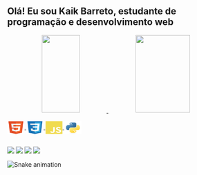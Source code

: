 ## Olá! Eu sou Kaik Barreto, estudante de programação e desenvolvimento web
<div  align="center">
  <a href="https://github.com/kaikbarreto">

  <img height="180em" width="42%"  src="https://github-readme-stats.vercel.app/api?username=kaikbarreto&show_icons=true&theme=radical&include_all_commits=true&count_private=true"/>
  <img height="180em" width="50%" src="https://github-readme-stats.vercel.app/api/top-langs/?username=kaikbarreto&layout=compact&langs_count=7&theme=radical"/>
</div>

<div style="display: inline_block"><br>
  <img align="center" alt="Kaik-HTML" height="30" width="40" src="https://raw.githubusercontent.com/devicons/devicon/master/icons/html5/html5-original.svg">
  <img align="center" alt="Kaik-CSS" height="30" width="40" src="https://raw.githubusercontent.com/devicons/devicon/master/icons/css3/css3-original.svg">
  <img align="center" alt="Kaik-Js" height="30" width="40" src="https://raw.githubusercontent.com/devicons/devicon/master/icons/javascript/javascript-plain.svg">
  <img align="center" alt="Kaik-Python" height="30" width="40" src="https://raw.githubusercontent.com/devicons/devicon/master/icons/python/python-original.svg">
</div>


##
 
<div> 
  </a>
  <a href="https://instagram.com/barreto.kaik" target="_blank"><img src="https://img.shields.io/badge/-Instagram-%23E4405F?style=for-the-badge&logo=instagram&logoColor=white" target="_blank"></a>
 <a href="https://discord.gg/" target="_blank"><img src="https://img.shields.io/badge/Discord-7289DA?style=for-the-badge&logo=discord&logoColor=white" target="_blank"></a> 
  <a href = "mailto:kaikchaides123@gmail.com"><img src="https://img.shields.io/badge/-Gmail-%23333?style=for-the-badge&logo=gmail&logoColor=white" target="_blank"></a>
  <a href="https://www.linkedin.com/in/kaikbarreto-45875016a" target="_blank"><img src="https://img.shields.io/badge/-LinkedIn-%230077B5?style=for-the-badge&logo=linkedin&logoColor=white" target="_blank"></a> 
 
![Snake animation](https://github.com/KaikBarreto/KaikBarreto/blob/output/github-contribution-grid-snake.svg)
 
</div>